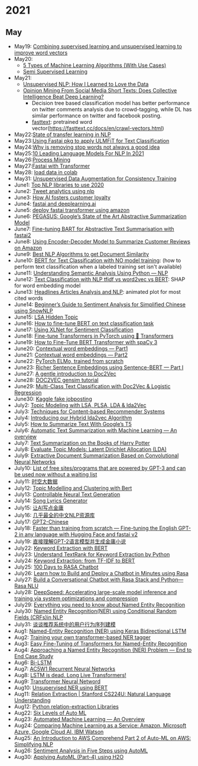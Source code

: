 # 2021

## May
- May19: [Combining supervised learning and unsupervised learning to improve word vectors](https://towardsdatascience.com/combining-supervised-learning-and-unsupervised-learning-to-improve-word-vectors-d4dea84ec36b)
- May20: 
  - [5 Types of Machine Learning Algorithms (With Use Cases)](https://www.statworx.com/at/blog/5-types-of-machine-learning-algorithms-with-use-cases/#h-4-semi-supervised-learning)
  - [Semi Supervised Learning](https://algorithmia.com/blog/semi-supervised-learning)
- May21:
  - [Unsupervised NLP: How I Learned to Love the Data](https://medium.com/@ODSC/unsupervised-nlp-how-i-learned-to-love-the-data-1dde7dc4a3c1)
  - [Opinion Mining From Social Media Short Texts: Does Collective Intelligence Beat Deep Learning?](https://www.frontiersin.org/articles/10.3389/frobt.2018.00138/full)
    - Decision tree based classification model has better performance on twitter comments analysis due to crowd-tagging, while DL has similar performance on twitter and facebook posting.
    - [fasttext](https://amitness.com/2020/06/fasttext-embeddings/): pretrained word vector(https://fasttext.cc/docs/en/crawl-vectors.html)
- May22:[State of transfer learning in NLP](https://ruder.io/state-of-transfer-learning-in-nlp/)
- May23:[Using Fastai pkg to apply ULMFiT for Text Classification](https://medium.com/technonerds/using-fastais-ulmfit-to-make-a-state-of-the-art-multi-label-text-classifier-bf54e2943e83)
- May24:[Why is removing stop words not always a good idea](https://medium.com/@limavallantin/why-is-removing-stop-words-not-always-a-good-idea-c8d35bd77214)
- May25:[10 Leading Language Models For NLP In 2021](https://www.topbots.com/leading-nlp-language-models-2020/)
- May26:[Process Mining](https://towardsdatascience.com/what-is-process-mining-8afae06b5c33) 
- May27:[Fastai with Transformer](https://www.kaggle.com/maroberti/fastai-with-transformers-bert-roberta) 
- May28: [load data in colab](https://towardsdatascience.com/3-ways-to-load-csv-files-into-colab-7c14fcbdcb92)
- May31: [Unsupervised Data Augmentation for Consistency Training](https://arxiv.org/pdf/1904.12848.pdf)
- June1: [Top NLP libraries to use 2020](https://towardsdatascience.com/top-nlp-libraries-to-use-2020-4f700cdb841f)
- June2: [Tweet analytics using nlp](https://medium.com/analytics-vidhya/tweet-analytics-using-nlp-f83b9f7f7349)
- June3: [How AI fosters customer loyalty](https://atif-blogs.medium.com/how-artificial-intelligence-fosters-customer-loyalty-b6a6a2a3817)
- June4: [fastai and deeplearning.ai](https://towardsdatascience.com/two-sides-of-the-same-coin-fast-ai-vs-deeplearning-ai-b67e9ec32133)
- June5: [deploy fastai transformer using amazon](https://towardsdatascience.com/deploy-fastai-transformers-based-nlp-models-using-amazon-sagemaker-and-creating-api-using-aws-7ea39bbcc021)
- June6: [PEGASUS: Google’s State of the Art Abstractive Summarization Model](https://towardsdatascience.com/pegasus-google-state-of-the-art-abstractive-summarization-model-627b1bbbc5ce) 
- June7: [Fine-tuning BART for Abstractive Text Summarisation with fastai2](https://medium.com/curation-corporation/fine-tuning-bart-for-abstractive-text-summarisation-with-fastai2-d7a2ad676a13)
- June8: [Using Encoder-Decoder Model to Summarize Customer Reviews on Amazon](https://medium.com/@gangyang0912/using-encoder-decoder-model-to-summarize-customer-reviews-on-amazon-1ca8fd860b8e)
- June9: [Best NLP Algorithms to get Document Similarity](https://medium.com/analytics-vidhya/best-nlp-algorithms-to-get-document-similarity-a5559244b23b)
- June10: [BERT for Text Classification with NO model training](https://towardsdatascience.com/text-classification-with-no-model-training-935fe0e42180): (how to perform text classification when a labeled training set isn't available)
- June11: [Understanding Semantic Analysis Using Python — NLP](https://pub.towardsai.net/understanding-semantic-analysis-using-python-nlp-f48016422677)
- June12: [Text Classification with NLP tfidf vs word2vec vs BERT](https://towardsdatascience.com/text-classification-with-nlp-tf-idf-vs-word2vec-vs-bert-41ff868d1794): SHAP for word embedding model
- June13: [Headlines Articles Analysis and NLP](https://towardsdatascience.com/headlines-articles-analysis-and-nlp-4013a66dbac): animated plot for most cited words
- June14: [Beginner’s Guide to Sentiment Analysis for Simplified Chinese using SnowNLP](https://towardsdatascience.com/beginners-guide-to-sentiment-analysis-for-simplified-chinese-using-snownlp-ce88a8407efb)
- June15: [LSA Hidden Topic](https://towardsdatascience.com/latent-semantic-analysis-deduce-the-hidden-topic-from-the-document-f360e8c0614b)
- June16: [How to fine-tune BERT on text classification task](https://medium.com/analytics-vidhya/how-to-fine-tune-bert-on-text-classification-task-723f82786f61)
- June17: [Using XLNet for Sentiment Classification](https://medium.com/swlh/using-xlnet-for-sentiment-classification-cfa948e65e85)
- June18: [Fine-tune Transformers in PyTorch using 🤗 Transformers](https://gmihaila.medium.com/fine-tune-transformers-in-pytorch-using-transformers-57b40450635)
- June19: [How to Fine-Tune BERT Transformer with spaCy 3](https://towardsdatascience.com/how-to-fine-tune-bert-transformer-with-spacy-3-6a90bfe57647)
- June20: [Contextual word embeddings — Part1](https://medium.com/analytics-vidhya/contextual-word-embeddings-part1-20d84787c65)
- June21: [Contextual word embeddings — Part2](https://medium.com/analytics-vidhya/contextual-word-embeddings-part2-bb4888310be1)
- June22: [PyTorch ELMo, trained from scratch](https://towardsdatascience.com/pytorch-elmo-844d2391a0b2)
- June23: [Richer Sentence Embeddings using Sentence-BERT — Part I](https://medium.com/genei-technology/richer-sentence-embeddings-using-sentence-bert-part-i-ce1d9e0b1343)
- June27: [A gentle introduction to Doc2Vec](https://medium.com/wisio/a-gentle-introduction-to-doc2vec-db3e8c0cce5e)
- June28: [DOC2VEC gensim tutorial](https://medium.com/@mishra.thedeepak/doc2vec-simple-implementation-example-df2afbbfbad5)
- June29: [Multi-Class Text Classification with Doc2Vec & Logistic Regression](https://towardsdatascience.com/multi-class-text-classification-with-doc2vec-logistic-regression-9da9947b43f4)
- June30: [Kaggle fake jobposting](https://www.kaggle.com/shivamb/real-or-fake-fake-jobposting-prediction/code)
- July2: [Topic Modeling with LSA, PLSA, LDA & lda2Vec](https://medium.com/nanonets/topic-modeling-with-lsa-psla-lda-and-lda2vec-555ff65b0b05)
- July3: [Techniques for Content-based Recommender Systems](https://towardsdatascience.com/techniques-for-content-based-recommender-systems-64f812d2b5a0)
- July4: [Introducing our Hybrid lda2vec Algorithm](https://multithreaded.stitchfix.com/blog/2016/05/27/lda2vec/#topic=38&lambda=1&term=)
- July5: [How to Summarize Text With Google’s T5](https://betterprogramming.pub/how-to-summarize-text-with-googles-t5-4dd1ae6238b6)
- July6: [Automatic Text Summarization with Machine Learning — An overview](https://medium.com/luisfredgs/automatic-text-summarization-with-machine-learning-an-overview-68ded5717a25)
- July7: [Text Summarization on the Books of Harry Potter](https://towardsdatascience.com/text-summarization-on-the-books-of-harry-potter-5e9f5bf8ca6c)
- July8: [Evaluate Topic Models: Latent Dirichlet Allocation (LDA)](https://towardsdatascience.com/evaluate-topic-model-in-python-latent-dirichlet-allocation-lda-7d57484bb5d0)
- July9: [Extractive Document Summarization Based on Convolutional Neural Networks](https://github.com/alexvlis/extractive-document-summarization/blob/master/papers/CNN_Summarization___Final_Report.pdf)
- July10: [List of free sites/programs that are powered by GPT-3 and can be used now without a waiting list](https://www.reddit.com/r/artificial/comments/icvypl/list_of_free_sitesprograms_that_are_powered_by/)
- July11: [时空大数据](https://gitee.com/ni1o1/pygeo-tutorial?_sasdk=d%3EDnE%40B%3FCqpo%3EBo%3A%3D%40o%40F%3E%40FrF%3EFBq%3AC%40D%40%3FCA%3A%3F%3DD%40C%3D%3D%3A%3EDnE%40B%3FCqppo%3FA)
- July12: [Topic Modelling and Clustering with Bert](https://towardsdatascience.com/topic-modeling-with-bert-779f7db187e6)
- July13: [Controllable Neural Text Generation](https://lilianweng.github.io/lil-log/2021/01/02/controllable-neural-text-generation.html)
- July14: [Song Lyrics Generator](https://www.kaggle.com/dikshabhati2002/song-lyrics-generator)
- July15: [让AI写点金庸](https://leemeng.tw/how-to-generate-interesting-text-with-tensorflow2-and-tensorflow-js.html)
- July16: [几乎最全的中文NLP资源库](https://blog.csdn.net/ningyanggege/article/details/106070272)
- July17: [GPT2-Chinese](https://github.com/Morizeyao/GPT2-Chinese)
- July18: [Faster than training from scratch — Fine-tuning the English GPT-2 in any language with Hugging Face and fastai v2](https://medium.com/@pierre_guillou/faster-than-training-from-scratch-fine-tuning-the-english-gpt-2-in-any-language-with-hugging-f2ec05c98787)
- July19: [直接理解GPT-2语言模型并生成金庸小说](https://leemeng.tw/gpt2-language-model-generate-chinese-jing-yong-novels.html)
- July22: [Keyword Extraction with BERT](https://towardsdatascience.com/keyword-extraction-with-bert-724efca412ea)
- July23: [Understand TextRank for Keyword Extraction by Python](https://towardsdatascience.com/textrank-for-keyword-extraction-by-python-c0bae21bcec0)
- July24: [Keyword Extraction: from TF-IDF to BERT](https://towardsdatascience.com/keyword-extraction-python-tf-idf-textrank-topicrank-yake-bert-7405d51cd839)
- July25: [100 Days to RASA Chatbot](https://medium.com/analytics-vidhya/100-days-to-rasa-chatbot-2ff92f945c81)
- July26: [Learn how to Build and Deploy a Chatbot in Minutes using Rasa](https://medium.com/analytics-vidhya/learn-how-to-build-and-deploy-a-chatbot-in-minutes-using-rasa-5787fe9cce19)
- July27: [Build a Conversational Chatbot with Rasa Stack and Python— Rasa NLU](https://itsromiljain.medium.com/build-a-conversational-chatbot-with-rasa-stack-and-python-rasa-nlu-b79dfbe59491)
- July28: [DeepSpeed: Accelerating large-scale model inference and training via system optimizations and compression](https://www.microsoft.com/en-us/research/blog/deepspeed-accelerating-large-scale-model-inference-and-training-via-system-optimizations-and-compression/)
- July29: [Everything you need to know about Named Entity Recognition](https://umagunturi789.medium.com/everything-you-need-to-know-about-named-entity-recognition-2a136f38c08f)
- July30: [Named Entity Recognition(NER) using Conditional Random Fields (CRFs)in NLP](https://medium.com/data-science-in-your-pocket/named-entity-recognition-ner-using-conditional-random-fields-in-nlp-3660df22e95c)
- July31: [谈谈推荐系统中的用户行为序列建模](http://joyk.com/dig/detail/1614742378178834)
- Aug1: [Named-Entity Recognition (NER) using Keras Bidirectional LSTM](https://towardsdatascience.com/named-entity-recognition-ner-using-keras-bidirectional-lstm-28cd3f301f54)
- Aug2: [Training your own transformer-based NER tagger](https://danpaulius.medium.com/training-your-own-transformer-based-ner-tagger-e719ac1cbd8a)
- Aug3: [Easy Fine-Tuning of Transformers for Named-Entity Recognition](https://towardsdatascience.com/easy-fine-tuning-of-transformers-for-named-entity-recognition-d72f2b5340e3)
- Aug4: [Approaching a Named Entity Recognition (NER) Problem — End to End Case Study](https://medium.com/swlh/approaching-a-named-entity-recognition-ner-end-to-end-steps-685735b4a2f9)
- Aug6: [Bi-LSTM](https://medium.com/@raghavaggarwal0089/bi-lstm-bc3d68da8bd0)
- Aug7: [AC5W1 Recurrent Neural Networks](https://www.youtube.com/watch?v=IV8--Y3evjw)
- Aug8: [LSTM is dead. Long Live Transformers!](https://www.youtube.com/watch?v=S27pHKBEp30)
- Aug9: [Transformer Neural Netword](https://www.youtube.com/playlist?list=PLTl9hO2Oobd_bzXUpzKMKA3liq2kj6LfE)
- Aug10: [Unsupervised NER using BERT](https://towardsdatascience.com/unsupervised-ner-using-bert-2d7af5f90b8a)
- Aug11: [Relation Extraction | Stanford CS224U: Natural Language Understanding](https://www.youtube.com/watch?v=pO3Jsr31s_Q)
- Aug12: [Python relation-extraction Libraries](https://pythonrepo.com/tag/relation-extraction)
- Aug22: [Six Levels of Auto ML](https://medium.com/@tunguz/six-levels-of-auto-ml-a277aa1f0f38)
- Aug23: [Automated Machine Learning — An Overview](https://medium.com/thinkgradient/automated-machine-learning-an-overview-5a3595d5c4b5)
- Aug24: [Comparing Machine Learning as a Service: Amazon, Microsoft Azure, Google Cloud AI, IBM Watson
](https://www.altexsoft.com/blog/datascience/comparing-machine-learning-as-a-service-amazon-microsoft-azure-google-cloud-ai-ibm-watson/)
- Aug25: [An Introduction to AWS Comprehend Part 2 of Auto-ML on AWS: Simplifying NLP](https://towardsaws.com/an-introduction-to-aws-comprehend-239da9c48bec)
- Aug26: [Sentiment Analysis in Five Steps using AutoML](https://medium.com/analytics-vidhya/sentiment-analysis-in-five-steps-using-automl-d16feeab2a36)
- Aug30: [Applying AutoML (Part-4) using H2O](https://insaid.medium.com/applying-automl-part-4-using-h2o-4814bed74efe)
